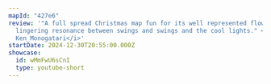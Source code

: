 ```yaml
---
mapId: "427e6"
review: '"A full spread Christmas map fun for its well represented flow, the
  lingering resonance between swings and swings and the cool lights." <i>- SC
  Ken_Monogatari</i>'
startDate: 2024-12-30T20:55:00.000Z
showcase:
  id: wMmFwU6sCnI
  type: youtube-short
---
```


